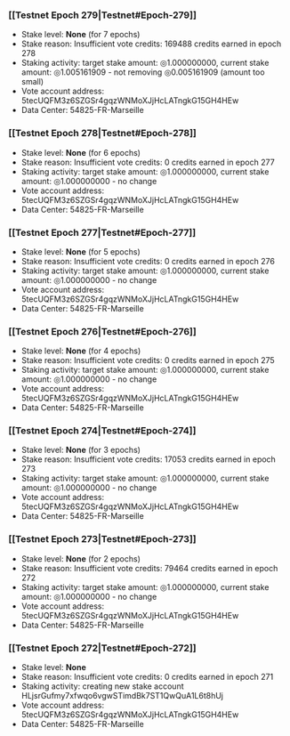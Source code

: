 ### [[Testnet Epoch 279|Testnet#Epoch-279]]
* Stake level: **None** (for 7 epochs)
* Stake reason: Insufficient vote credits: 169488 credits earned in epoch 278
* Staking activity: target stake amount: ◎1.000000000, current stake amount: ◎1.005161909 - not removing ◎0.005161909 (amount too small)
* Vote account address: 5tecUQFM3z6SZGSr4gqzWNMoXJjHcLATngkG15GH4HEw
* Data Center: 54825-FR-Marseille
### [[Testnet Epoch 278|Testnet#Epoch-278]]
* Stake level: **None** (for 6 epochs)
* Stake reason: Insufficient vote credits: 0 credits earned in epoch 277
* Staking activity: target stake amount: ◎1.000000000, current stake amount: ◎1.000000000 - no change
* Vote account address: 5tecUQFM3z6SZGSr4gqzWNMoXJjHcLATngkG15GH4HEw
* Data Center: 54825-FR-Marseille
### [[Testnet Epoch 277|Testnet#Epoch-277]]
* Stake level: **None** (for 5 epochs)
* Stake reason: Insufficient vote credits: 0 credits earned in epoch 276
* Staking activity: target stake amount: ◎1.000000000, current stake amount: ◎1.000000000 - no change
* Vote account address: 5tecUQFM3z6SZGSr4gqzWNMoXJjHcLATngkG15GH4HEw
* Data Center: 54825-FR-Marseille
### [[Testnet Epoch 276|Testnet#Epoch-276]]
* Stake level: **None** (for 4 epochs)
* Stake reason: Insufficient vote credits: 0 credits earned in epoch 275
* Staking activity: target stake amount: ◎1.000000000, current stake amount: ◎1.000000000 - no change
* Vote account address: 5tecUQFM3z6SZGSr4gqzWNMoXJjHcLATngkG15GH4HEw
* Data Center: 54825-FR-Marseille
### [[Testnet Epoch 274|Testnet#Epoch-274]]
* Stake level: **None** (for 3 epochs)
* Stake reason: Insufficient vote credits: 17053 credits earned in epoch 273
* Staking activity: target stake amount: ◎1.000000000, current stake amount: ◎1.000000000 - no change
* Vote account address: 5tecUQFM3z6SZGSr4gqzWNMoXJjHcLATngkG15GH4HEw
* Data Center: 54825-FR-Marseille
### [[Testnet Epoch 273|Testnet#Epoch-273]]
* Stake level: **None** (for 2 epochs)
* Stake reason: Insufficient vote credits: 79464 credits earned in epoch 272
* Staking activity: target stake amount: ◎1.000000000, current stake amount: ◎1.000000000 - no change
* Vote account address: 5tecUQFM3z6SZGSr4gqzWNMoXJjHcLATngkG15GH4HEw
* Data Center: 54825-FR-Marseille
### [[Testnet Epoch 272|Testnet#Epoch-272]]
* Stake level: **None**
* Stake reason: Insufficient vote credits: 0 credits earned in epoch 271
* Staking activity: creating new stake account HLjsrGufmy7xfwqo6vgwSTimdBk7ST1QwQuA1L6t8hUj
* Vote account address: 5tecUQFM3z6SZGSr4gqzWNMoXJjHcLATngkG15GH4HEw
* Data Center: 54825-FR-Marseille